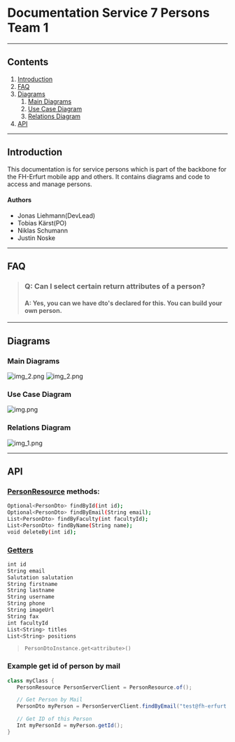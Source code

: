 # Documentation Service 7 Persons Team 1

___
## Contents
1. [Introduction](#introduction)
2. [FAQ](#faq)
3. [Diagrams](#diagrams)
   1. [Main Diagrams](#main-diagrams)
   2. [Use Case Diagram](#use-case-diagram)
   3. [Relations Diagram](#relations-diagram)
4. [API](#api)





___
## Introduction

This documentation is for service persons which is part of the backbone for the FH-Erfurt mobile app and others.
It contains diagrams and code to access and manage persons.

#### Authors
* Jonas Liehmann(DevLead)
* Tobias Kärst(PO)
* Niklas Schumann
* Justin Noske





___
## FAQ
> ### Q: Can I select certain return attributes of a person?
> #### A: Yes, you can we have dto's declared for this. You can build your own person.





___
## Diagrams

### Main Diagrams
![img_2.png](https://i.imgur.com/jM3omn8.png)
![img_2.png](https://i.imgur.com/omYJqyj.png)



### Use Case Diagram
![img.png](https://i.imgur.com/8xeFPEZ.png)

### Relations Diagram
![img_1.png](https://i.imgur.com/toW7cCs.png)


___
## API


### [PersonResource](https://github.com/fh-erfurt/ws2021_team_1_service_7_persons/blob/master/person-client/src/main/java/de/fherfurt/persons/client/PersonClient.java#L17) methods:
```bash
Optional<PersonDto> findById(int id);
Optional<PersonDto> findByEmail(String email);
List<PersonDto> findByFaculty(int facultyId);
List<PersonDto> findByName(String name);
void deleteBy(int id);
```

### [Getters](https://github.com/fh-erfurt/ws2021_team_1_service_7_persons/blob/master/person-client/src/main/java/de/fherfurt/persons/client/objects/PersonDto.java#L21)
```bash
int id
String email
Salutation salutation
String firstname
String lastname
String username
String phone
String imageUrl
String fax
int facultyId
List<String> titles
List<String> positions
```
>`PersonDtoInstance.get<attribute>()`

### Example get id of person by mail
```java
class myClass {
   PersonResource PersonServerClient = PersonResource.of();

   // Get Person by Mail
   PersonDto myPerson = PersonServerClient.findByEmail("test@fh-erfurt.de").get();

   // Get ID of this Person
   Int myPersonId = myPerson.getId();
}
```